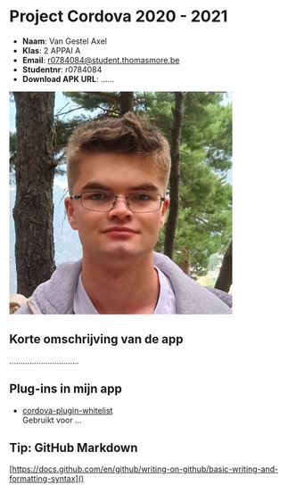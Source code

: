 # Project Cordova 2020 - 2021

- **Naam**: Van Gestel Axel
- **Klas**: 2 APPAI A
- **Email**: <a href="mailto:r0784084@student.thomasmore.be">r0784084@student.thomasmore.be</a>
- **Studentnr**: r0784084
- **Download APK URL**: ......

![Hier een link naar uw foto](resources/A_Van_Gestel_FACE_400px.JPG)

## Korte omschrijving van de app

...............................

## Plug-ins in mijn app

- [cordova-plugin-whitelist](https://cordova.apache.org/docs/en/latest/reference/cordova-plugin-whitelist/)  
Gebruikt voor ...


## Tip: GitHub Markdown
[https://docs.github.com/en/github/writing-on-github/basic-writing-and-formatting-syntax]()
